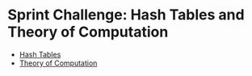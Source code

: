 # Sprint Challenge: Hash Tables and Theory of Computation

- [Hash Tables](hash-tables/)
- [Theory of Computation](theory/)
